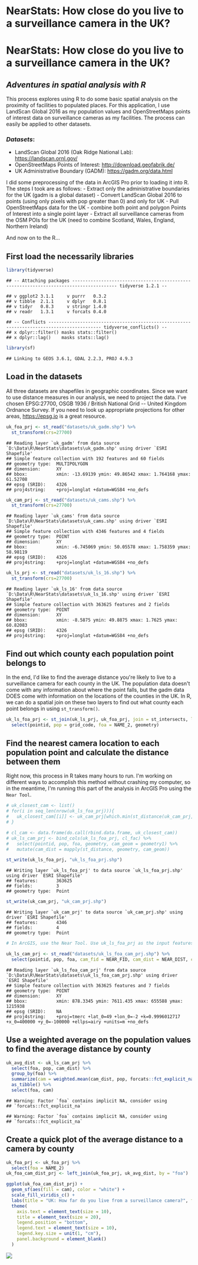 NearStats: How close do you live to a surveillance camera in the UK?
================

**NearStats**: How close do you live to a surveillance camera in the UK?
========================================================================

*Adventures in spatial analysis with R*
---------------------------------------

This process explores using R to do some basic spatial analysis on the proximity of facilities to populated places. For this application, I use LandScan Global 2016 as my population values and OpenStreetMaps points of interest data on surveillance cameras as my facilities. The process can easily be applied to other datasets.

### ***Datasets***:

-   LandScan Global 2016 (Oak Ridge National Lab): <https://landscan.ornl.gov/>
-   OpenStreetMaps Points of Interest: <http://download.geofabrik.de/>
-   UK Administrative Boundary (GADM): <https://gadm.org/data.html>

I did some preprocessing of the data in ArcGIS Pro prior to loading it into R. The steps I took are as follows: - Extract only the administrative boundaries for the UK (gadm is a global dataset) - Convert LandScan Global 2016 to points (using only pixels with pop greater than 0) and only for UK - Pull OpenStreetMaps data for the UK - combine both point and polygon Points of Interest into a single point layer - Extract all surveillance cameras from the OSM POIs for the UK (need to combine Scotland, Wales, England, Northern Ireland)

And now on to the R...

First load the necessarily libraries
------------------------------------

``` r
library(tidyverse)
```

    ## -- Attaching packages --------------------------------------------------------------------------------------- tidyverse 1.2.1 --

    ## v ggplot2 3.1.1     v purrr   0.3.2
    ## v tibble  2.1.1     v dplyr   0.8.1
    ## v tidyr   0.8.3     v stringr 1.4.0
    ## v readr   1.3.1     v forcats 0.4.0

    ## -- Conflicts ------------------------------------------------------------------------------------------ tidyverse_conflicts() --
    ## x dplyr::filter() masks stats::filter()
    ## x dplyr::lag()    masks stats::lag()

``` r
library(sf)
```

    ## Linking to GEOS 3.6.1, GDAL 2.2.3, PROJ 4.9.3

Load in the datasets
--------------------

All three datasets are shapefiles in geographic coordinates. Since we want to use distance measures in our analysis, we need to project the data. I've chosen EPSG:27700, OSGB 1936 / British National Grid -- United Kingdom Ordnance Survey. If you need to look up appropriate projections for other areas, <https://epsg.io> is a great resource.

``` r
uk_foa_prj <- st_read("datasets/uk_gadm.shp") %>%
  st_transform(crs=27700)
```

    ## Reading layer `uk_gadm' from data source `D:\Data\R\NearStats\datasets\uk_gadm.shp' using driver `ESRI Shapefile'
    ## Simple feature collection with 192 features and 60 fields
    ## geometry type:  MULTIPOLYGON
    ## dimension:      XY
    ## bbox:           xmin: -13.69139 ymin: 49.86542 xmax: 1.764168 ymax: 61.52708
    ## epsg (SRID):    4326
    ## proj4string:    +proj=longlat +datum=WGS84 +no_defs

``` r
uk_cam_prj <- st_read("datasets/uk_cams.shp") %>%
  st_transform(crs=27700)
```

    ## Reading layer `uk_cams' from data source `D:\Data\R\NearStats\datasets\uk_cams.shp' using driver `ESRI Shapefile'
    ## Simple feature collection with 4346 features and 4 fields
    ## geometry type:  POINT
    ## dimension:      XY
    ## bbox:           xmin: -6.745069 ymin: 50.05578 xmax: 1.758359 ymax: 58.98119
    ## epsg (SRID):    4326
    ## proj4string:    +proj=longlat +datum=WGS84 +no_defs

``` r
uk_ls_prj <- st_read("datasets/uk_ls_16.shp") %>%
  st_transform(crs=27700)
```

    ## Reading layer `uk_ls_16' from data source `D:\Data\R\NearStats\datasets\uk_ls_16.shp' using driver `ESRI Shapefile'
    ## Simple feature collection with 363625 features and 2 fields
    ## geometry type:  POINT
    ## dimension:      XY
    ## bbox:           xmin: -8.5875 ymin: 49.8875 xmax: 1.7625 ymax: 60.82083
    ## epsg (SRID):    4326
    ## proj4string:    +proj=longlat +datum=WGS84 +no_defs

Find out which county each population point belongs to
------------------------------------------------------

In the end, I'd like to find the average distance you're likely to live to a surveillance camera for each county in the UK. The population data doesn't come with any information about where the point falls, but the gadm data DOES come with information on the locations of the counties in the UK. In R, we can do a spatial join on these two layers to find out what county each point belongs in using `st_transform()`.

``` r
uk_ls_foa_prj <- st_join(uk_ls_prj, uk_foa_prj, join = st_intersects, left = TRUE) %>%
  select(pointid, pop = grid_code, foa = NAME_2, geometry)
```

Find the nearest camera location to each population point and calculate the distance between them
-------------------------------------------------------------------------------------------------

Right now, this process in R takes many hours to run. I'm working on different ways to accomplish this method without crashing my computer, so in the meantime, I'm running this part of the analysis in ArcGIS Pro using the `Near Tool`.

``` r
# uk_closest_cam <- list()
# for(i in seq_len(nrow(uk_ls_foa_prj))){
#   uk_closest_cam[[i]] <- uk_cam_prj[which.min(st_distance(uk_cam_prj, uk_ls_foa_prj[i,])),]
# }

# cl_cam <- data.frame(do.call(rbind.data.frame, uk_closest_cam))
# uk_ls_cam_prj <- bind_cols(uk_ls_foa_prj, cl_fac) %>%
#   select(pointid, pop, foa, geometry, cam_geom = geometry1) %>%
#   mutate(cam_dist = mapply(st_distance, geometry, cam_geom))

st_write(uk_ls_foa_prj, "uk_ls_foa_prj.shp")
```

    ## Writing layer `uk_ls_foa_prj' to data source `uk_ls_foa_prj.shp' using driver `ESRI Shapefile'
    ## features:       363625
    ## fields:         3
    ## geometry type:  Point

``` r
st_write(uk_cam_prj, "uk_cam_prj.shp")
```

    ## Writing layer `uk_cam_prj' to data source `uk_cam_prj.shp' using driver `ESRI Shapefile'
    ## features:       4346
    ## fields:         4
    ## geometry type:  Point

``` r
# In ArcGIS, use the Near Tool. Use uk_ls_foa_prj as the input features and uk_cam_prj as the near features. Check the "location" box. Then, export the file back out as "uk_ls_foa_cam_prj.shp" and prepare to reload back into R.

uk_ls_cam_prj <- st_read("datasets/uk_ls_foa_cam_prj.shp") %>% 
  select(pointid, pop, foa, cam_fid = NEAR_FID, cam_dist = NEAR_DIST, cam_x = NEAR_X, cam_y = NEAR_Y)
```

    ## Reading layer `uk_ls_foa_cam_prj' from data source `D:\Data\R\NearStats\datasets\uk_ls_foa_cam_prj.shp' using driver `ESRI Shapefile'
    ## Simple feature collection with 363625 features and 7 fields
    ## geometry type:  POINT
    ## dimension:      XY
    ## bbox:           xmin: 878.3345 ymin: 7611.435 xmax: 655588 ymax: 1215938
    ## epsg (SRID):    NA
    ## proj4string:    +proj=tmerc +lat_0=49 +lon_0=-2 +k=0.9996012717 +x_0=400000 +y_0=-100000 +ellps=airy +units=m +no_defs

Use a weighted average on the population values to find the average distance by county
--------------------------------------------------------------------------------------

``` r
uk_avg_dist <- uk_ls_cam_prj %>%
  select(foa, pop, cam_dist) %>%
  group_by(foa) %>%
  summarize(cam = weighted.mean(cam_dist, pop, forcats::fct_explicit_na(foa, na_level = "(Missing)"))/1000) %>% 
  as_tibble() %>% 
  select(foa, cam)
```

    ## Warning: Factor `foa` contains implicit NA, consider using
    ## `forcats::fct_explicit_na`

    ## Warning: Factor `foa` contains implicit NA, consider using
    ## `forcats::fct_explicit_na`

Create a quick plot of the average distance to a camera by county
-----------------------------------------------------------------

``` r
uk_foa_prj <- uk_foa_prj %>% 
  select(foa = NAME_2)
uk_foa_cam_dist_prj <- left_join(uk_foa_prj, uk_avg_dist, by = "foa")

ggplot(uk_foa_cam_dist_prj) +
  geom_sf(aes(fill = cam), color = "white") +
  scale_fill_viridis_c() +
  labs(title = "UK: How far do you live from a surveillance camera?", fill = "Avg Distance (in kilometers)") +
  theme(
    axis.text = element_text(size = 10),
    title = element_text(size = 20),
    legend.position = "bottom",
    legend.text = element_text(size = 10),
    legend.key.size = unit(1, "cm"),
    panel.background = element_blank()
  )
```

![](NearStats_files/figure-markdown_github/unnamed-chunk-6-1.png)
